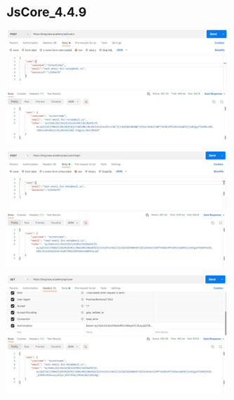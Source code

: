 # JsCore_4.4.9

![image](https://github.com/Dima-Gorunov/JsCore_4.4.9/blob/main/postman1.jpg)


![image](https://github.com/Dima-Gorunov/JsCore_4.4.9/blob/main/postman2.jpg)


![image](https://github.com/Dima-Gorunov/JsCore_4.4.9/blob/main/postman3.jpg)
